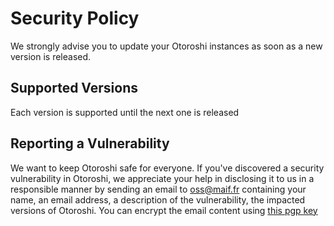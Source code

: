 # Security Policy

We strongly advise you to update your Otoroshi instances as soon as a new version is released.

## Supported Versions

Each version is supported until the next one is released

## Reporting a Vulnerability

We want to keep Otoroshi safe for everyone. If you've discovered a security vulnerability in Otoroshi, we appreciate your help in disclosing it to us in a responsible manner by sending an email to [oss@maif.fr](mailto:oss@maif.fr) containing your name, an email address, a description of the vulnerability, the impacted versions of Otoroshi. You can encrypt the email content using [this pgp key](https://keybase.io/mathieuancelin/pgp_keys.asc)